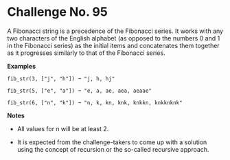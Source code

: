 # Challenge No. 95

A Fibonacci string is a precedence of the Fibonacci series. It works with any two characters of the English alphabet (as opposed to the numbers 0 and 1 in the Fibonacci series) as the initial items and concatenates them together as it progresses similarly to that of the Fibonacci series.

**Examples**

    fib_str(3, ["j", "h"]) ➞ "j, h, hj"
     
    fib_str(5, ["e", "a"]) ➞ "e, a, ae, aea, aeaae"
     
    fib_str(6, ["n", "k"]) ➞ "n, k, kn, knk, knkkn, knkknknk"

**Notes**

-   All values for n will be at least 2.

-   It is expected from the challenge-takers to come up with a solution using the concept of recursion or the so-called recursive approach.